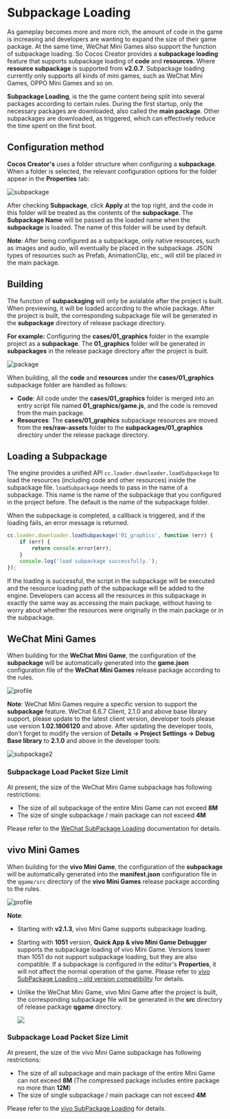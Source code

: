 # Subpackage Loading

As gameplay becomes more and more rich, the amount of code in the game is increasing and developers are wanting to expand the size of their game package. At the same time, WeChat Mini Games also support the function of subpackage loading. So Cocos Creator provides a **subpackage loading** feature that supports subpackage loading of **code** and **resources**. Where **resource subpackage** is supported from **v2.0.7**. Subpackage loading currently only supports all kinds of mini games, such as WeChat Mini Games, OPPO Mini Games and so on.

**Subpackage Loading**, is the the game content being split into several packages according to certain rules. During the first startup, only the necessary packages are downloaded, also called the **main package**. Other subpackages are downloaded, as triggered, which can effectively reduce the time spent on the first boot.

## Configuration method

__Cocos Creator's__ uses a folder structure when configuring a **subpackage**. When a folder is selected, the relevant configuration options for the folder appear in the **Properties** tab:

![subpackage](./subpackage/subpackage.png)

After checking **Subpackage**, click __Apply__ at the top right, and the code in this folder will be treated as the contents of the __subpackage__. The **Subpackage Name** will be passed as the loaded name when the __subpackage__ is loaded. The name of this folder will be used by default.

**Note**: After being configured as a subpackage, only native resources, such as images and audio, will eventually be placed in the subpackage. JSON types of resources such as Prefab, AnimationClip, etc., will still be placed in the main package.

## Building

The function of **subpackaging** will only be avialable after the project is built. When previewing, it will be loaded according to the whole package. After the project is built, the corresponding subpackage file will be generated in the **subpackage** directory of release package directory.

**For example:** Configuring the **cases/01_graphics** folder in the example project as a **subpackage**. The **01_graphics** folder will be generated in **subpackages** in the release package directory after the project is built.

![package](./subpackage/package.png)

When building, all the **code** and **resources** under the **cases/01_graphics** subpackage folder are handled as follows:

  - **Code**: All code under the **cases/01_graphics** folder is merged into an entry script file named **01_graphics/game.js**, and the code is removed from the main package.
  - **Resources**: The **cases/01_graphics** subpackage resources are moved from the **res/raw-assets** folder to the **subpackages/01_graphics** directory under the release package directory.

## Loading a Subpackage

The engine provides a unified API `cc.loader.downloader.loadSubpackage` to load the resources (including code and other resources) inside the subpackage file. `loadSubpackage` needs to pass in the name of a subpackage. This name is the name of the subpackage that you configured in the project before. The default is the name of the subpackage folder.

When the subpackage is completed, a callback is triggered, and if the loading fails, an error message is returned.

```javascript
cc.loader.downloader.loadSubpackage('01_graphics', function (err) {
    if (err) {
        return console.error(err);
    }
    console.log('load subpackage successfully.');
});
```

If the loading is successful, the script in the subpackage will be executed and the resource loading path of the subpackage will be added to the engine. Developers can access all the resources in this subpackage in exactly the same way as accessing the main package, without having to worry about whether the resources were originally in the main package or in the subpackage.

## WeChat Mini Games

When building for the **WeChat Mini Game**, the configuration of the **subpackage** will be automatically generated into the **game.json** configuration file of the **WeChat Mini Games** release package according to the rules.

![profile](./subpackage/profile.png)

**Note**: WeChat Mini Games require a specific version to support the **subpackage** feature. WeChat 6.6.7 Client, 2.1.0 and above base library support, please update to the latest client version, developer tools please use version **1.02.1806120** and above. After updating the developer tools, don't forget to modify the version of __Details -> Project Settings -> Debug Base library__ to __2.1.0__ and above in the developer tools:

![subpackage2](./subpackage/subpackage2.png)

### Subpackage Load Packet Size Limit

At present, the size of the WeChat Mini Game subpackage has following restrictions:

- The size of all subpackage of the entire Mini Game can not exceed **8M**
- The size of single subpackage / main package can not exceed **4M**

Please refer to the [WeChat SubPackage Loading](https://developers.weixin.qq.com/minigame/en/dev/tutorial/base/subpackages.html?t=19010711) documentation for details.

## vivo Mini Games

When building for the **vivo Mini Game**, the configuration of the **subpackage** will be automatically generated into the **manifest.json** configuration file in the `qgame/src` directory of the **vivo Mini Games** release package according to the rules.

![profile](./subpackage/vivo_profile.png)

**Note**:

- Starting with **v2.1.3**, vivo Mini Game supports subpackage loading.
- Starting with **1051** version, **Quick App & vivo Mini Game Debugger** 
supports the subpackage loading of vivo Mini Game. Versions lower than 1051 do not support subpackage loading, but they are also compatible. If a subpackage is configured in the editor's **Properties**, it will not affect the normal operation of the game. Please refer to [vivo SubPackage Loading - old version compatibility](https://minigame.vivo.com.cn/documents/#/lesson/base/subpackage?id=%e8%80%81%e7%89%88%e6%9c%ac%e5%85%bc%e5%ae%b9) for details.
- Unlike the WeChat Mini Game, vivo Mini Game after the project is built, the corresponding subpackage file will be generated in the **src** directory of release package **qgame** directory.

  ![](./subpackage/vivo_subpackage.png)

### Subpackage Load Packet Size Limit

At present, the size of the vivo Mini Game subpackage has following restrictions:

- The size of all subpackage and main package of the entire Mini Game can not exceed **8M** (The compressed package includes entire package no more than **12M**)
- The size of single subpackage / main package can not exceed **4M**

Please refer to the [vivo SubPackage Loading](https://minigame.vivo.com.cn/documents/#/lesson/base/subpackage) for details.
